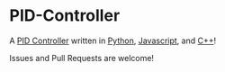 # PID-Controller
A [PID Controller](https://wikipedia.org/wiki/PID_controller) written in [Python](https://www.python.org/), [Javascript](https://developer.mozilla.org/en-US/docs/Web/JavaScript), and [C++](https://isocpp.org/)!

Issues and Pull Requests are welcome!
